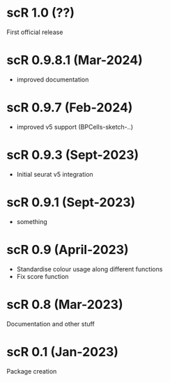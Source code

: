 
# scR 1.0 (??)

First official release

# scR 0.9.8.1 (Mar-2024)

- improved documentation

# scR 0.9.7 (Feb-2024)

- improved v5 support (BPCells-sketch-..)

# scR 0.9.3 (Sept-2023)

- Initial seurat v5 integration

# scR 0.9.1 (Sept-2023)

- something

# scR 0.9 (April-2023)

- Standardise colour usage along different functions
- Fix score function

# scR 0.8 (Mar-2023)

Documentation and other stuff

# scR 0.1 (Jan-2023)

Package creation

